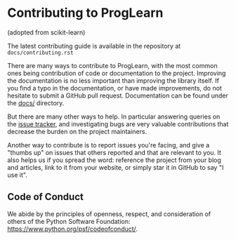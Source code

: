 Contributing to ProgLearn
======================

(adopted from scikit-learn)

The latest contributing guide is available in the repository at
`docs/contributing.rst`

There are many ways to contribute to ProgLearn, with the most common ones
being contribution of code or documentation to the project. Improving the
documentation is no less important than improving the library itself. If you
find a typo in the documentation, or have made improvements, do not hesitate to
submit a GitHub pull request. Documentation can be found under the
[docs/](https://github.com/neurodata/ProgLearn/tree/main/docs) directory.

But there are many other ways to help. In particular answering queries on the
[issue tracker](https://github.com/neurodata/ProgLearn/issues), and
investigating bugs are very valuable contributions that decrease the burden on
the project maintainers.

Another way to contribute is to report issues you're facing, and give a "thumbs
up" on issues that others reported and that are relevant to you. It also helps
us if you spread the word: reference the project from your blog and articles,
link to it from your website, or simply star it in GitHub to say "I use it".

Code of Conduct
---------------

We abide by the principles of openness, respect, and consideration of others
of the Python Software Foundation: https://www.python.org/psf/codeofconduct/.
